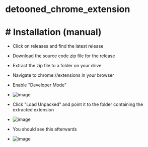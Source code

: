 # detooned_chrome_extension

# # Installation (manual)

- Click on releases and find the latest release
- Download the source code zip file for the release
- Extract the zip file to a folder on your drive

- Navigate to chrome://extensions in your browser
- Enable "Developer Mode" 
- ![image](https://user-images.githubusercontent.com/130143/173540096-9a4d52e2-1acc-46d0-96a8-9f84eb72f1d1.png)
- Click "Load Unpacked" and point it to the folder containing the extracted extension 
- ![image](https://user-images.githubusercontent.com/130143/173540196-0af81d46-ecee-4e40-b135-d0de169395bc.png)
- You should see this afterwards 
- ![image](https://user-images.githubusercontent.com/130143/173540566-e3b684f8-e8a5-447c-a229-641796c37acc.png)
